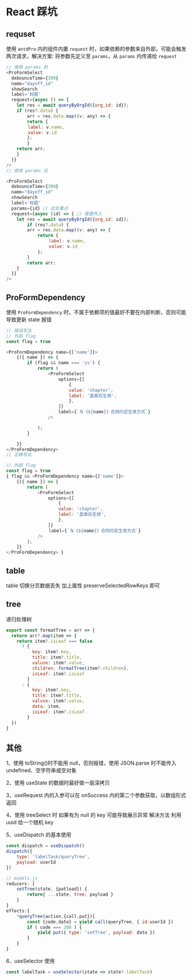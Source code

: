 # React 踩坑

## requset

使用 `antdPro` 内的组件内置 `request` 时，如果依赖的参数来自外部，可能会触发两次请求，解决方案: 将参数先定义至 `params`，从 `params` 内传递给 `request`

```js
// 使用 params 前
<ProFormSelect
  debounceTime={300}
  name="dayoff_id"
  showSearch
  label='标题'
  request={async () => {
    let res = await queryByOrgId({org_id: id});
    if (res?.data) {
        arr = res.data.map((v: any) => {
        return {
    　　 label: v.name,
    　　 value: v.id
        };
        }
    return arr;
    }
  }}
/>
// 使用 params 后

<ProFormSelect
  debounceTime={300}
  name="dayoff_id"
  showSearch
  label='标题'　　
  params={id} // 此处重点
  request={async (id) => { // 需要传入
    let res = await queryByOrgId({org_id: id});
        if (res?.data) {
        arr = res.data.map((v: any) => {
            return {
            　　 label: v.name,
            　　 value: v.id
            };
        }
        return arr;
    }
  }}
/>
```

## ProFormDependency

使用 `ProFormDependency` 时，不属于依赖项的值最好不要在内部判断，否则可能导致更新 state 报错

```js
// 错误写法
// 外部 flag
const flag = true

<ProFormDependency name={['name']}>
    {({ name }) => {
        if (flag && name === 'zs') {
            return (
                <ProFormSelect
                    options={[
                        {
                        value: 'chapter',
                        label: '盖章后生效',
                        },
                    ]}
                    label={`与《${name}》合同约定生效方式`}
                />

            );
        }

    }}
</ProFormDependency>
// 正确写法

// 外部 flag
const flag = true
{ flag && <ProFormDependency name={['name']}>
    {({ name }) => {
        return (
            <ProFormSelect
                options={[
                    {
                    value: 'chapter',
                    label: '盖章后生效',
                    },
                ]}
            　　 label={`与《${name}》合同约定生效方式`}
            />
        );
    }}
</ProFormDependency> }
```

## table

table 切换分页数据丢失 加上属性 preserveSelectedRowKeys 即可

## tree

递归处理树

```js
export const formatTree = arr => {
  return arr?.map(item => {
    return item?.isLeaf === false
      ? {
          key: item?.key,
          title: item?.title,
          valuse: item?.value,
          children: formatTree(item?.children),
          isLeaf: item?.isLeaf
        }
      : {
          key: item?.key,
          title: item?.title,
          valuse: item?.value,
          data: item,
          isLeaf: item?.isLeaf
        }
  })
}
```

## 其他

1、使用 toString()时不能用 null，否则报错，使用 JSON.parse 时不能传入 undefined、空字符串或空对象

2、使用 useState 的数据时最好做一层深拷贝

3、useRequest 内的入参可以在 onSuccess 内的第二个参数获取，以数组形式返回

4、使用 treeSelect 时 如果有为 null 的 key 可能导致展示异常 解决方法 利用 uuid 给一个随机 key

5、useDispatch 的基本使用

```js
const dispatch = useDispatch()
dispatch({
    type: 'labelTask/queryTree',
    payload: userId
})

// models.js
reducers: {
    setTree(state, {patload}) {
        return{ ...state, tree: payload }
    }
}
effects:{
    *queryTree(action,{call,put}){
        const {code,date} = yield call(queryTree, { id:userId })
        if ( code === 200 ) {
            yield put({ type: 'setTree', payload: data }) 　　　
        } 　
    }
}
```

6、useSelector 使用

```js
const labelTask = useSelector(state => state?.labelTask)
```
